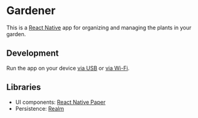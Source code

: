 # Gardener

This is a [React Native](https://reactnative.dev/) app for organizing and managing the plants in your garden.

## Development

Run the app on your device [via USB](https://reactnative.dev/docs/running-on-device#1-enable-debugging-over-usb-1) or [via Wi-Fi](https://reactnative.dev/docs/running-on-device#method-2-connect-via-wi-fi-1).

## Libraries

- UI components: [React Native Paper](https://callstack.github.io/react-native-paper/)
- Persistence: [Realm](https://docs.mongodb.com/realm/sdk/react-native/)
